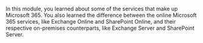 In this module, you learned about some of the services that make up Microsoft 365. You also learned the difference between the online Microsoft 365 services, like Exchange Online and SharePoint Online, and their respective on-premises counterparts, like Exchange Server and SharePoint Server.